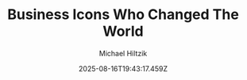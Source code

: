 ---
title: "Business Icons Who Changed The World"
date: "2025-08-16T19:43:17.459Z"
author: "Michael Hiltzik"
read_year: "NO"
recommendation: '3'
url: /bookshelf/business-icons-who-changed-the-world
---